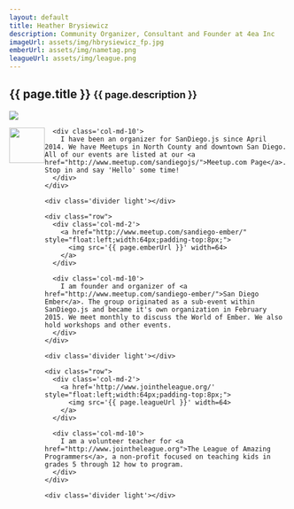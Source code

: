 ```yaml
---
layout: default
title: Heather Brysiewicz
description: Community Organizer, Consultant and Founder at 4ea Inc
imageUrl: assets/img/hbrysiewicz_fp.jpg
emberUrl: assets/img/nametag.png
leagueUrl: assets/img/league.png
---
```


<div class="row">
  <div class="col-md-12">
    <h2>
      {{ page.title }}
      <small>{{ page.description }}</small>
    </h2>
  </div>
</div>

<div class="divider"></div>

<div class="row post">
  <div class="col-md-3">
    <img src='{{ page.imageUrl }}' />
  </div>

  <div class="col-md-offset-1 col-md-8">
    <div class="row">
      <div class='col-md-2'>
        <a href="http://sandiegojs.org" style="float:left;width:64px;">
          <img src='/assets/img/sandiegojs_icon.ico' width=64>
        </a>
      </div>

      <div class='col-md-10'>
        I have been an organizer for SanDiego.js since April 2014. We have Meetups in North County and downtown San Diego. All of our events are listed at our <a href="http://www.meetup.com/sandiegojs/">Meetup.com Page</a>. Stop in and say 'Hello' some time!
      </div>
    </div>

    <div class='divider light'></div>

    <div class="row">
      <div class='col-md-2'>
        <a href="http://www.meetup.com/sandiego-ember/" style="float:left;width:64px;padding-top:8px;">
          <img src='{{ page.emberUrl }}' width=64>
        </a>
      </div>

      <div class='col-md-10'>
        I am founder and organizer of <a href="http://www.meetup.com/sandiego-ember/">San Diego Ember</a>. The group originated as a sub-event within SanDiego.js and became it's own organization in February 2015. We meet monthly to discuss the World of Ember. We also hold workshops and other events.
      </div>
    </div>

    <div class='divider light'></div>

    <div class="row">
      <div class='col-md-2'>
        <a href='http://www.jointheleague.org/' style="float:left;width:64px;padding-top:8px;">
          <img src='{{ page.leagueUrl }}' width=64>
        </a>
      </div>

      <div class='col-md-10'>
        I am a volunteer teacher for <a href="http://www.jointheleague.org">The League of Amazing Programmers</a>, a non-profit focused on teaching kids in grades 5 through 12 how to program.
      </div>
    </div>

    <div class='divider light'></div>
  </div>
</div>
